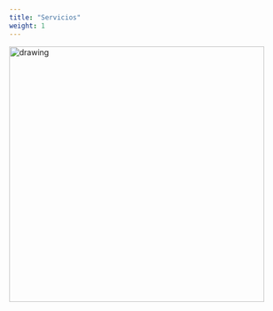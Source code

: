 ```yaml
---
title: "Servicios"
weight: 1
---
```


<a href = "https://d3.insightful-s.com/">
<img src="/img/logo-d3-black-long2.png" alt="drawing" style="width:460px;">
</a>